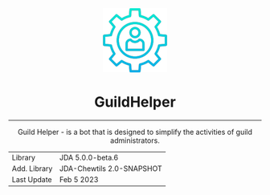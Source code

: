 <div align="center">

<img src="src\main\resources\gh.png" width="128" height="128" title="GuildHelper Logo">

# GuildHelper
<hr>

Guild Helper - is a bot that is designed to simplify the activities of guild administrators.


<table>
    <tr>
        <td>Library</td>
        <td>JDA 5.0.0-beta.6</td>
    </tr>
    <tr>
        <td>Add. Library</td>
        <td>JDA-Chewtils 2.0-SNAPSHOT</td>
    </tr>
    <tr>
        <td>Last Update</td>
        <td>Feb 5 2023</td>
    </tr>
</table>

</div>
